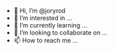 - 👋 Hi, I’m @joryrod
- 👀 I’m interested in ...
- 🌱 I’m currently learning ...
- 💞️ I’m looking to collaborate on ...
- 📫 How to reach me ...

<!---
joryrod/joryrod is a ✨ special ✨ repository because its `README.md` (this file) appears on your GitHub profile.
You can click the Preview link to take a look at your changes.
--->
